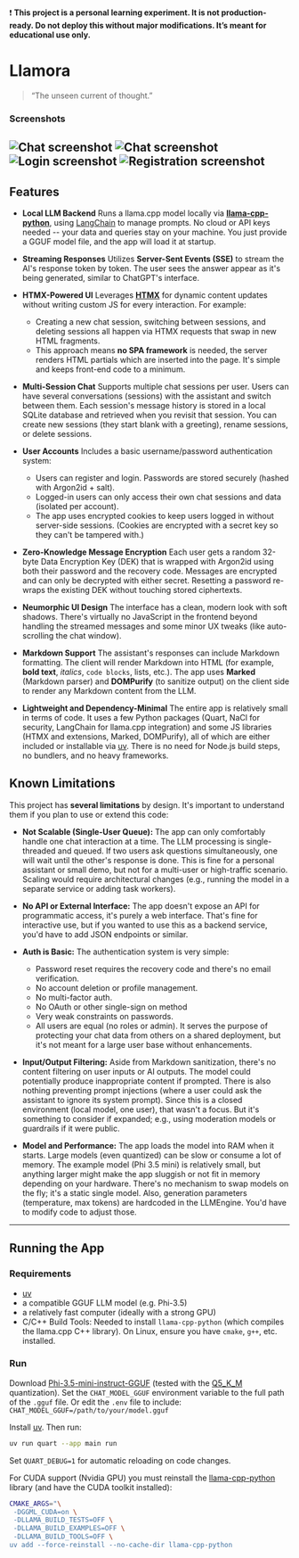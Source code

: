 ❗ **This project is a personal learning experiment. It is not production-ready. Do not deploy this without major modifications. It’s meant for educational use only.**

# Llamora

> “The unseen current of thought.”



### Screenshots

![Chat screenshot](./doc/20250809_chat_01.png)
![Chat screenshot](./doc/20250809_chat_02.png)
![Login screenshot](./doc/20250808_login.png)
![Registration screenshot](./doc/20250808_registration.png)
---

## Features

- **Local LLM Backend** Runs a llama.cpp model locally via [**llama-cpp-python**](https://github.com/abetlen/llama-cpp-python), using [LangChain](https://www.langchain.com/) to manage prompts. No cloud or API keys needed -- your data and queries stay on your machine. You just provide a GGUF model file, and the app will load it at startup.

- **Streaming Responses** Utilizes **Server-Sent Events (SSE)** to stream the AI's response token by token. The user sees the answer appear as it's being generated, similar to ChatGPT's interface.

- **HTMX-Powered UI** Leverages [**HTMX**](https://htmx.org/) for dynamic content updates without writing custom JS for every interaction. For example:

  - Creating a new chat session, switching between sessions, and deleting sessions all happen via HTMX requests that swap in new HTML fragments.
  - This approach means **no SPA framework** is needed, the server renders HTML partials which are inserted into the page. It's simple and keeps front-end code to a minimum.

- **Multi-Session Chat** Supports multiple chat sessions per user. Users can have several conversations (sessions) with the assistant and switch between them. Each session's message history is stored in a local SQLite database and retrieved when you revisit that session. You can create new sessions (they start blank with a greeting), rename sessions, or delete sessions.

- **User Accounts**  Includes a basic username/password authentication system:

  - Users can register and login. Passwords are stored securely (hashed with Argon2id + salt).
  - Logged-in users can only access their own chat sessions and data (isolated per account).
  - The app uses encrypted cookies to keep users logged in without server-side sessions. (Cookies are encrypted with a secret key so they can't be tampered with.)

- **Zero-Knowledge Message Encryption** Each user gets a random 32-byte Data Encryption Key (DEK) that is wrapped with Argon2id using both their password and the recovery code. Messages are encrypted and can only be decrypted with either secret. Resetting a password re-wraps the existing DEK without touching stored ciphertexts.

- **Neumorphic UI Design** The interface has a clean, modern look with soft shadows. There's virtually no JavaScript in the frontend beyond handling the streamed messages and some minor UX tweaks (like auto-scrolling the chat window).

- **Markdown Support** The assistant's responses can include Markdown formatting. The client will render Markdown into HTML (for example, **bold text**, *italics*, `code blocks`, lists, etc.). The app uses **Marked** (Markdown parser) and **DOMPurify** (to sanitize output) on the client side to render any Markdown content from the LLM.

- **Lightweight and Dependency-Minimal** The entire app is relatively small in terms of code. It uses a few Python packages (Quart, NaCl for security, LangChain for llama.cpp integration) and some JS libraries (HTMX and extensions, Marked, DOMPurify), all of which are either included or installable via [uv](https://docs.astral.sh/uv/). There is no need for Node.js build steps, no bundlers, and no heavy frameworks.

## Known Limitations

This project has **several limitations** by design. It's important to understand them if you plan to use or extend this code:

- **Not Scalable (Single-User Queue):** The app can only comfortably handle one chat interaction at a time. The LLM processing is single-threaded and queued. If two users ask questions simultaneously, one will wait until the other's response is done. This is fine for a personal assistant or small demo, but not for a multi-user or high-traffic scenario. Scaling would require architectural changes (e.g., running the model in a separate service or adding task workers).

- **No API or External Interface:** The app doesn't expose an API for programmatic access, it's purely a web interface. That's fine for interactive use, but if you wanted to use this as a backend service, you'd have to add JSON endpoints or similar.

- **Auth is Basic:** The authentication system is very simple:

  - Password reset requires the recovery code and there's no email verification.
  - No account deletion or profile management.
  - No multi-factor auth.
  - No OAuth or other single-sign on method
  - Very weak constraints on passwords.
  - All users are equal (no roles or admin). It serves the purpose of protecting your chat data from others on a shared deployment, but it's not meant for a large user base without enhancements.

- **Input/Output Filtering:** Aside from Markdown sanitization, there's no content filtering on user inputs or AI outputs. The model could potentially produce inappropriate content if prompted. There is also nothing preventing prompt injections (where a user could ask the assistant to ignore its system prompt). Since this is a closed environment (local model, one user), that wasn't a focus. But it's something to consider if expanded; e.g., using moderation models or guardrails if it were public.

- **Model and Performance:** The app loads the model into RAM when it starts. Large models (even quantized) can be slow or consume a lot of memory. The example model (Phi 3.5 mini) is relatively small, but anything larger might make the app sluggish or not fit in memory depending on your hardware. There's no mechanism to swap models on the fly; it's a static single model. Also, generation parameters (temperature, max tokens) are hardcoded in the LLMEngine. You'd have to modify code to adjust those.

---

## Running the App

### Requirements

- [uv](https://docs.astral.sh/uv/)
- a compatible GGUF LLM model (e.g. Phi-3.5)
- a relatively fast computer (ideally with a strong GPU)
- C/C++ Build Tools:  Needed to install `llama-cpp-python` (which compiles the llama.cpp C++ library). On Linux, ensure you have `cmake`, `g++`, etc. installed.

### Run
Download [Phi-3.5-mini-instruct-GGUF](https://huggingface.co/MaziyarPanahi/Phi-3.5-mini-instruct-GGUF) (tested with the [Q5_K_M](https://huggingface.co/MaziyarPanahi/Phi-3.5-mini-instruct-GGUF/blob/main/Phi-3.5-mini-instruct.Q5_K_M.gguf) quantization).
Set the `CHAT_MODEL_GGUF` environment variable to the full path of the `.gguf` file. Or edit the `.env` file to include: `CHAT_MODEL_GGUF=/path/to/your/model.gguf`

Install [uv](https://docs.astral.sh/uv/#installation). Then run:

```bash
uv run quart --app main run
```

Set `QUART_DEBUG=1` for automatic reloading on code changes.

For CUDA support (Nvidia GPU) you must reinstall the [llama-cpp-python](https://github.com/inference-sh/llama-cpp-python) library (and have the CUDA toolkit installed):

``` bash
CMAKE_ARGS="\
 -DGGML_CUDA=on \
 -DLLAMA_BUILD_TESTS=OFF \
 -DLLAMA_BUILD_EXAMPLES=OFF \
 -DLLAMA_BUILD_TOOLS=OFF \
uv add --force-reinstall --no-cache-dir llama-cpp-python
```
